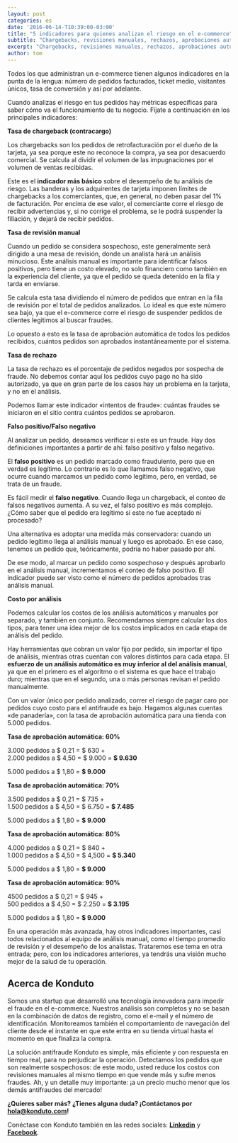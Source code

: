 ```yaml
---
layout: post
categories: es
date: '2016-06-14-T10:39:00-03:00'
title: "5 indicadores para quienes analizan el riesgo en el e-commerce"
subtitle: "Chargebacks, revisiones manuales, rechazos, aprobaciones automáticas. ¿Ya te lo sabes todo de memoria?"
excerpt: "Chargebacks, revisiones manuales, rechazos, aprobaciones automáticas. ¿Ya te lo sabes todo de memoria?"
author: tom
---
```

Todos los que administran un e-commerce tienen algunos indicadores en la punta de la lengua: número de pedidos facturados, ticket medio, visitantes únicos, tasa de conversión y así por adelante.

Cuando analizas el riesgo en tus pedidos hay métricas específicas para saber cómo va el funcionamiento de tu negocio. Fíjate a continuación en los principales indicadores:

**Tasa de chargeback (contracargo)**

Los chargebacks son los pedidos de retrofacturación por el dueño de la tarjeta, ya sea porque este no reconoce la compra, ya sea por desacuerdo comercial. Se calcula al dividir el volumen de las impugnaciones por el volumen de ventas recibidas.

Este es el **indicador más básico** sobre el desempeño de tu análisis de riesgo. Las banderas y los adquirentes de tarjeta imponen límites de chargebacks a los comerciantes, que, en general, no deben pasar del 1% de facturación. Por encima de ese valor, el comerciante corre el riesgo de recibir advertencias y, si no corrige el problema, se le podrá suspender la filiación, y dejará de recibir pedidos.

**Tasa de revisión manual**

Cuando un pedido se considera sospechoso, este generalmente será dirigido a una mesa de revisión, donde un analista hará un análisis minucioso. Este análisis manual es importante para identificar falsos positivos, pero tiene un costo elevado, no solo financiero como también en la experiencia del cliente, ya que el pedido se queda detenido en la fila y tarda en enviarse.

Se calcula esta tasa dividiendo el número de pedidos que entran en la fila de revisión por el total de pedidos analizados. Lo ideal es que este número sea bajo, ya que el e-commerce corre el riesgo de suspender pedidos de clientes legítimos al buscar fraudes.

Lo opuesto a esto es la tasa de aprobación automática de todos los pedidos recibidos, cuántos pedidos son aprobados instantáneamente por el sistema.

**Tasa de rechazo**

La tasa de rechazo es el porcentaje de pedidos negados por sospecha de fraude. No debemos contar aquí los pedidos cuyo pago no ha sido autorizado, ya que en gran parte de los casos hay un problema en la tarjeta, y no en el análisis.

Podemos llamar este indicador «intentos de fraude»: cuántas fraudes se iniciaron en el sitio contra cuántos pedidos se aprobaron.

**Falso positivo/Falso negativo**

Al analizar un pedido, deseamos verificar si este es un fraude. Hay dos definiciones importantes a partir de ahí: falso positivo y falso negativo.

El **falso positivo** es un pedido marcado como fraudulento, pero que en verdad es legítimo. Lo contrario es lo que llamamos falso negativo, que ocurre cuando marcamos un pedido como legítimo, pero, en verdad, se trata de un fraude.

Es fácil medir el **falso negativo**. Cuando llega un chargeback, el conteo de falsos negativos aumenta. A su vez, el falso positivo es más complejo. ¿Cómo saber que el pedido era legítimo si este no fue aceptado ni procesado?

Una alternativa es adoptar una medida más conservadora: cuando un pedido legítimo llega al análisis manual y luego es aprobado. En ese caso, tenemos un pedido que, teóricamente, podría no haber pasado por ahí.

De ese modo, al marcar un pedido como sospechoso y después aprobarlo en el análisis manual, incrementamos el conteo de falso positivo. El indicador puede ser visto como el número de pedidos aprobados tras análisis manual.

**Costo por análisis**

Podemos calcular los costos de los análisis automáticos y manuales por separado, y también en conjunto. Recomendamos siempre calcular los dos tipos, para tener una idea mejor de los costos implicados en cada etapa de análisis del pedido.

Hay herramientas que cobran un valor fijo por pedido, sin importar el tipo de análisis, mientras otras cuentan con valores distintos para cada etapa. El **esfuerzo de un análisis automático es muy inferior al del análisis manual**, ya que en el primero es el algoritmo o el sistema es que hace el trabajo duro; mientras que en el segundo, una o más personas revisan el pedido manualmente.

Con un valor único por pedido analizado, correr el riesgo de pagar caro por pedidos cuyo costo para el antifraude es bajo. Hagamos algunas cuentas «de panadería», con la tasa de aprobación automática para una tienda con 5.000 pedidos.

**Tasa de aprobación automática: 60%**

3.000 pedidos a $ 0,21 = $ 630 +  
2.000 pedidos a $ 4,50 = $ 9.000 = **$ 9.630**

5.000 pedidos a $ 1,80 = **$ 9.000**

**Tasa de aprobación automática: 70%**

3.500 pedidos a $ 0,21 = $ 735 +  
1.500 pedidos a $ 4,50 = $ 6.750 = **$ 7.485**

5.000 pedidos a $ 1,80 = **$ 9.000**

**Tasa de aprobación automática: 80%**

4.000 pedidos a $ 0,21 = $ 840 +  
1.000 pedidos a $ 4,50 = $ 4,500 = **$ 5.340**

5.000 pedidos a $ 1,80 = **$ 9.000**

**Tasa de aprobación automática: 90%**

4500 pedidos a $ 0,21 = $ 945 +  
500 pedidos a $ 4,50 = $ 2.250 = **$ 3.195**

5.000 pedidos a $ 1,80 = **$ 9.000**

En una operación más avanzada, hay otros indicadores importantes, casi todos relacionados al equipo de análisis manual, como el tiempo promedio de revisión y el desempeño de los analistas. Trataremos ese tema en otra entrada; pero, con los indicadores anteriores, ya tendrás una visión mucho mejor de la salud de tu operación.

## Acerca de Konduto

Somos una startup que desarrolló una tecnología innovadora para impedir el fraude en el e-commerce. Nuestros análisis son completos y no se basan en la combinación de datos de registro, como el e-mail y el número de identificación. Monitoreamos también el comportamiento de navegación del cliente desde el instante en que este entra en su tienda virtual hasta el momento en que finaliza la compra.

La solución antifraude Konduto es simple, más eficiente y con respuesta en tiempo real, para no perjudicar la operación. Detectamos los pedidos que son realmente sospechosos: de este modo, usted reduce los costos con revisiones manuales al mismo tiempo en que vende más y sufre menos fraudes. Ah, y un detalle muy importante: ¡a un precio mucho menor que los demás antifraudes del mercado!

**¿Quieres saber más? ¿Tienes alguna duda? ¡Contáctanos por [hola@konduto.com](mailto:hola@konduto.com)!**

Conéctase con Konduto también en las redes sociales: **[Linkedin](https://www.linkedin.com/company/konduto?trk=company_logo)** y **[Facebook](https://www.facebook.com/konduto?fref=ts)**.